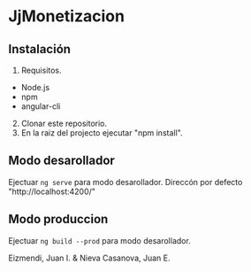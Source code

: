 # JjMonetizacion

## Instalación
1. Requisitos.
- Node.js
- npm
- angular-cli
2. Clonar este repositorio.
3. En la raiz del projecto ejecutar "npm install".

## Modo desarollador
Ejectuar `ng serve` para modo desarollador.
Direccón por defecto "http://localhost:4200/"

## Modo produccion
Ejectuar `ng build --prod` para modo desarollador.

Eizmendi, Juan I. & Nieva Casanova, Juan E.